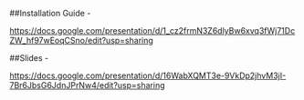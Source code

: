 ##Installation Guide - 

https://docs.google.com/presentation/d/1_cz2frmN3Z6dlyBw6xvq3fWj71DcZW_hf97wEoqCSno/edit?usp=sharing

##Slides - 

https://docs.google.com/presentation/d/16WabXQMT3e-9VkDp2jhvM3jI-7Br6JbsG6JdnJPrNw4/edit?usp=sharing
